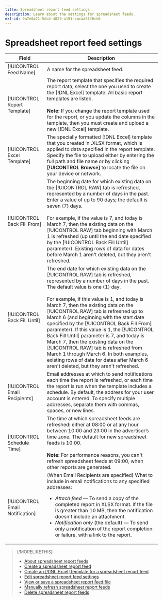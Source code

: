 ```yaml
---
title: Spreadsheet report feed settings
description: Learn about the settings for spreadsheet feeds.
exl-id: 9a7e0a21-5db4-4829-a191-cacaa51f6cb6
---
```

# Spreadsheet report feed settings

| Field | Description |
|---|---|
| [!UICONTROL Feed Name] | A name for the spreadsheet feed. |
| [!UICONTROL Report Template] | The report template that specifies the required report data; select the one you used to create the [!DNL Excel] template. All basic report templates are listed.<br><br><b>Note:</b> If you change the report template used for the report, or you update the columns in the template, then you must create and upload a new [!DNL Excel] template. |
| [!UICONTROL Excel Template] | The specially formatted [!DNL Excel] template that you created in .XLSX format, which is applied to data specified in the report template. Specify the file to upload either by entering the full path and file name or by clicking <b>[!UICONTROL Browse]</b> to locate the file on your device or network. |
| [!UICONTROL Back Fill From] | The beginning date for which existing data on the [!UICONTROL RAW] tab is refreshed, represented by a number of days in the past. Enter a value of up to 90 days; the default is seven (7) days.<br><br>For example, if the value is 7, and today is March 7, then the existing data on the [!UICONTROL RAW] tab beginning with March 1 is refreshed (up until the end date specified by the [!UICONTROL Back Fill Until] parameter). Existing rows of data for dates before March 1 aren't deleted, but they aren't refreshed. |
| [!UICONTROL Back Fill Until] |The end date for which existing data on the [!UICONTROL RAW] tab is refreshed, represented by a number of days in the past. The default value is one (1) day.<br><br>For example, if this value is 1, and today is March 7, then the existing data on the [!UICONTROL RAW] tab is refreshed up to March 6 (and beginning with the start date specified by the [!UICONTROL Back Fill From] parameter). If this value is 1, the [!UICONTROL Back Fill Until] parameter is 7, and today is March 7, then the existing data on the [!UICONTROL RAW] tab is refreshed from March 1 through March 6. In both examples, existing rows of data for dates after March 6 aren't deleted, but they aren't refreshed. |
| [!UICONTROL Email Recipients] | Email addresses at which to send notifications each time the report is refreshed, or each time the report is run when the template includes a schedule. By default, the address for your user account is entered. To specify multiple addresses, separate them with commas, spaces, or new lines. |
| [!UICONTROL Schedule Time] | The time at which spreadsheet feeds are refreshed: either at 08:00 or at any hour between 10:00 and 23:00 in the advertiser’s time zone. The default for new spreadsheet feeds is 10:00.<br><br><b>Note:</b> For performance reasons, you can't refresh spreadsheet feeds at 09:00, when other reports are generated. |
| [!UICONTROL Email Notification] | (When Email Recipients are specified) What to include in email notifications to any specified addresses:<ul><li><i>Attach feed</i> &mdash; To send a copy of the completed report in XLSX format. If the file is greater than 10 MB, then the notification doesn't include an attachment.</li><li><i>Notification only</i> (the default) &mdash; To send only a notification of the report completion or failure, with a link to the report.</li></ul> |

>[!MORELIKETHIS]
>
>* [About spreadsheet report feeds](spreadsheet-feed-about.md)
>* [Create a spreadsheet report feed](spreadsheet-feed-create.md)
>* [Create an [!DNL Excel] template for a spreadsheet report feed](spreadsheet-feed-create-excel-template.md)
>* [Edit spreadsheet report feed settings](spreadsheet-feed-edit.md)
>* [View or save a spreadsheet report feed file](spreadsheet-feed-view-or-save.md)
>* [Manually refresh spreadsheet report feeds](spreadsheet-feed-refresh.md)
>* [Delete spreadsheet report feeds](spreadsheet-feed-delete.md)
